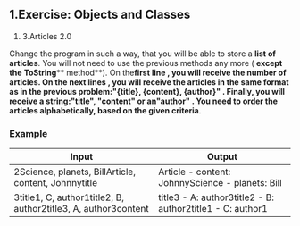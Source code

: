 ﻿## 1.Exercise: Objects and Classes
1. 3.Articles 2.0

Change the program in such a way, that you will be able to store a **list of articles**. You will not need to use the previous methods any more ( **except the**  **ToString**** method**). On the**first line **, you will receive the number of articles. On the** next lines **, you will receive the** articles in the same format **as in the previous problem:**&quot;{title}, {content}, {author}&quot; **. Finally, you will receive a string:**&quot;title&quot;, &quot;content&quot; **or an**&quot;author&quot; **. You need to** order the articles **alphabetically, based on** the ****given**** criteria**.

### Example

| **Input** | **Output** |
| --- | --- |
| 2Science, planets, BillArticle, content, Johnnytitle | Article - content: JohnnyScience - planets: Bill |
| 3title1, C, author1title2, B, author2title3, A, author3content | title3 - A: author3title2 - B: author2title1 - C: author1 |

